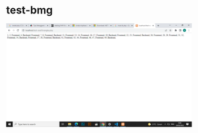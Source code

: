 # test-bmg
<img src="https://raw.githubusercontent.com/poseidon98/test-bmg/main/Screenshot%20(254).png">
